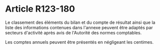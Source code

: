 # Article R123-180

Le classement des éléments du bilan et du compte de résultat ainsi que la liste des informations contenues dans l'annexe peuvent être adaptés par secteurs d'activité après avis de l'Autorité des normes comptables.

Les comptes annuels peuvent être présentés en négligeant les centimes.
